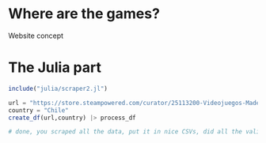 # Where are the games?

Website concept

# The Julia part

```julia
include("julia/scraper2.jl")

url = "https://store.steampowered.com/curator/25113200-Videojuegos-Made-In-Chile/#browse"
country = "Chile"
create_df(url,country) |> process_df

# done, you scraped all the data, put it in nice CSVs, did all the validations and checks!
```

